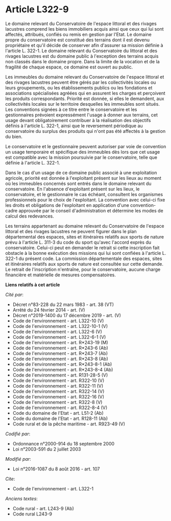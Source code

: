 # Article L322-9

Le domaine relevant du Conservatoire de l'espace littoral et des rivages lacustres comprend les biens immobiliers acquis
ainsi que ceux qui lui sont affectés, attribués, confiés ou remis en gestion par l'Etat. Le domaine propre du conservatoire
est constitué des terrains dont il est devenu propriétaire et qu'il décide de conserver afin d'assurer sa mission définie à
l'article L. 322-1. Le domaine relevant du Conservatoire du littoral et des rivages lacustres est du domaine public à
l'exception des terrains acquis non classés dans le domaine propre. Dans la limite de la vocation et de la fragilité de
chaque espace, ce domaine est ouvert au public. 

Les immeubles du domaine relevant du Conservatoire de l'espace littoral et des rivages lacustres peuvent être gérés par les
collectivités locales ou leurs groupements, ou les établissements publics ou les fondations et associations spécialisées
agréées qui en assurent les charges et perçoivent les produits correspondants. Priorité est donnée, si elles le demandent,
aux collectivités locales sur le territoire desquelles les immeubles sont situés. Les conventions signées à ce titre entre le
conservatoire et les gestionnaires prévoient expressément l'usage à donner aux terrains, cet usage devant obligatoirement
contribuer à la réalisation des objectifs définis à l'article L. 322-1, ainsi que le reversement périodique au conservatoire
du surplus des produits qui n'ont pas été affectés à la gestion du bien. 

Le conservatoire et le gestionnaire peuvent autoriser par voie de convention un usage temporaire et spécifique des immeubles
dès lors que cet usage est compatible avec la mission poursuivie par le conservatoire, telle que définie à l'article L.
322-1. 

Dans le cas d'un usage de ce domaine public associé à une exploitation agricole, priorité est donnée à l'exploitant présent
sur les lieux au moment où les immeubles concernés sont entrés dans le domaine relevant du conservatoire. En l'absence
d'exploitant présent sur les lieux, le conservatoire, et le gestionnaire le cas échéant, consultent les organismes
professionnels pour le choix de l'exploitant. La convention avec celui-ci fixe les droits et obligations de l'exploitant en
application d'une convention-cadre approuvée par le conseil d'administration et détermine les modes de calcul des redevances.

Les terrains appartenant au domaine relevant du Conservatoire de l'espace littoral et des rivages lacustres ne peuvent
figurer dans le plan départemental des espaces, sites et itinéraires relatifs aux sports de nature prévu à l'article L. 311-3
du code du sport qu'avec l'accord exprès du conservatoire. Celui-ci peut en demander le retrait si cette inscription fait
obstacle à la bonne exécution des missions qui lui sont confiées à l'article L. 322-1 du présent code. La commission
départementale des espaces, sites et itinéraires relatifs aux sports de nature est consultée sur cette demande. Le retrait de
l'inscription n'entraîne, pour le conservatoire, aucune charge financière et matérielle de mesures compensatoires.

**Liens relatifs à cet article**

_Cité par_:

  - Décret n°83-228 du 22 mars 1983 - art. 38 (VT)
  - Arrêté du 24 février 2014 - art. (V)
  - Décret n°2019-1400 du 17 décembre 2019 - art. (V)
  - Code de l'environnement - art. L322-10 (V)
  - Code de l'environnement - art. L322-10-1 (V)
  - Code de l'environnement - art. L322-6 (V)
  - Code de l'environnement - art. L322-6-1 (V)
  - Code de l'environnement - art. R*243-19 (M)
  - Code de l'environnement - art. R*243-6 (Ab)
  - Code de l'environnement - art. R*243-7 (Ab)
  - Code de l'environnement - art. R*243-8 (Ab)
  - Code de l'environnement - art. R*243-8-1 (Ab)
  - Code de l'environnement - art. R*243-8-4 (Ab)
  - Code de l'environnement - art. R131-28-5 (V)
  - Code de l'environnement - art. R322-10 (V)
  - Code de l'environnement - art. R322-11 (V)
  - Code de l'environnement - art. R322-14 (V)
  - Code de l'environnement - art. R322-16 (V)
  - Code de l'environnement - art. R322-8 (V)
  - Code de l'environnement - art. R322-8-4 (V)
  - Code du domaine de l'Etat - art. L51-2 (Ab)
  - Code du domaine de l'Etat - art. R128-11 (Ab)
  - Code rural et de la pêche maritime - art. R923-49 (V)

_Codifié par_:

  - Ordonnance n°2000-914 du 18 septembre 2000
  - Loi n°2003-591 du 2 juillet 2003

_Modifié par_:

  - Loi n°2016-1087 du 8 août 2016 - art. 107

_Cite_:

  - Code de l'environnement - art. L322-1

_Anciens textes_:

  - Code rural - art. L243-9 (Ab)
  - Code rural L243-9
